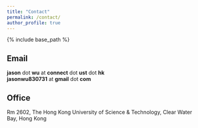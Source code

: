 ```yaml
---
title: "Contact"
permalink: /contact/
author_profile: true
---
```


{% include base_path %}

## Email
<b>jason</b> dot <b>wu</b> at <b>connect</b> dot <b>ust</b> dot <b>hk</b> <br>
<b>jasonwu830731</b> at <b>gmail</b> dot <b>com</b>

## Office
Rm 2602, The Hong Kong University of Science & Technology, Clear Water Bay, Hong Kong


